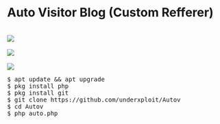 # Auto Visitor Blog (Custom Refferer)
<br>
<img src="https://i.screenshot.net/l049dtj">
<br><br>
<img src="https://i.screenshot.net/pjmvyc2">
<br><br>
<img src="https://i.screenshot.net/4w3evud">
<br>

<pre>
$ apt update && apt upgrade
$ pkg install php
$ pkg install git
$ git clone https://github.com/underxploit/Autov
$ cd Autov
$ php auto.php
</pre>
